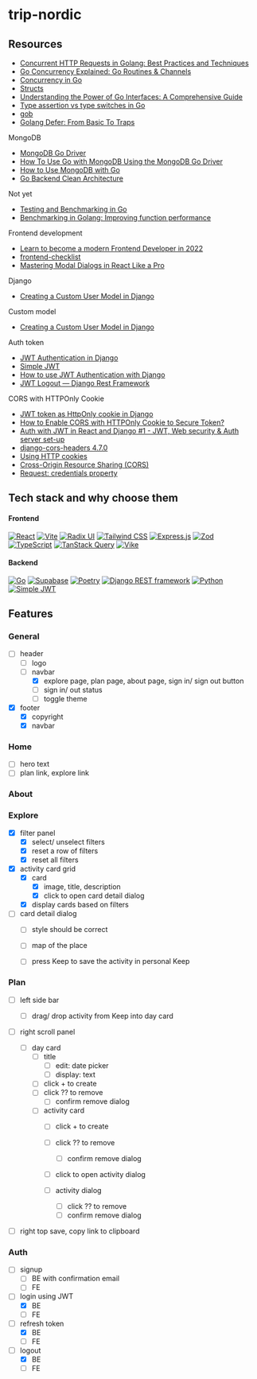 # trip-nordic

## Resources
- [Concurrent HTTP Requests in Golang: Best Practices and Techniques](https://medium.com/insiderengineering/concurrent-http-requests-in-golang-best-practices-and-techniques-f667e5a19dea)
- [Go Concurrency Explained: Go Routines & Channels](https://www.youtube.com/watch?v=B9uR2gLM80E)
- [Concurrency in Go](https://www.youtube.com/watch?v=LvgVSSpwND8)
- [Structs](https://www.codecademy.com/resources/docs/go/structs)
- [Understanding the Power of Go Interfaces: A Comprehensive Guide](https://medium.com/@jamal.kaksouri/understanding-the-power-of-go-interfaces-a-comprehensive-guide-835954101b7e)
- [Type assertion vs type switches in Go](https://rednafi.com/go/type_assertion_vs_type_switches/)
- [gob](https://pkg.go.dev/encoding/gob#NewEncoder)
- [Golang Defer: From Basic To Traps](https://victoriametrics.com/blog/defer-in-go/)

MongoDB
- [MongoDB Go Driver](https://www.mongodb.com/docs/drivers/go/current/)
- [How To Use Go with MongoDB Using the MongoDB Go Driver](https://www.digitalocean.com/community/tutorials/how-to-use-go-with-mongodb-using-the-mongodb-go-driver)
- [How to Use MongoDB with Go](https://earthly.dev/blog/use-mongo-with-go/)
- [Go Backend Clean Architecture](https://github.com/amitshekhariitbhu/go-backend-clean-architecture)

Not yet
- [Testing and Benchmarking in Go](https://medium.com/hyperskill/testing-and-benchmarking-in-go-e33a54b413e)
- [Benchmarking in Golang: Improving function performance](https://blog.logrocket.com/benchmarking-golang-improve-function-performance/)

Frontend development
- [Learn to become a modern Frontend Developer in 2022](https://medium.com/@kamranahmedse/modern-frontend-developer-in-2018-4c2072fa2b9c)
- [frontend-checklist](https://developerruhul.github.io/frontend-checklist/)
- [Mastering Modal Dialogs in React Like a Pro](https://hackernoon.com/mastering-modal-dialogs-in-react-like-a-pro)

Django
- [Creating a Custom User Model in Django](https://testdriven.io/blog/django-custom-user-model/)

Custom model
- [Creating a Custom User Model in Django](https://testdriven.io/blog/django-custom-user-model/)

Auth token
- [JWT Authentication in Django](https://code.tutsplus.com/how-to-authenticate-with-jwt-in-django--cms-30460t)
- [Simple JWT](https://django-rest-framework-simplejwt.readthedocs.io/en/latest/index.html)
- [How to use JWT Authentication with Django](https://appliku.com/post/how-use-jwt-authentication-django/#django-jwt-authentication-logout)
- [JWT Logout — Django Rest Framework](https://medium.com/django-rest/logout-django-rest-framework-eb1b53ac6d35)

CORS with HTTPOnly Cookie
- [JWT token as HttpOnly cookie in Django](https://www.procoding.org/jwt-token-as-httponly-cookie-in-django)
- [How to Enable CORS with HTTPOnly Cookie to Secure Token?](https://geekflare.com/cybersecurity/enable-cors-httponly-cookie-secure-token/) 
- [Auth with JWT in React and Django #1 - JWT, Web security & Auth server set-up](https://blog.zjzhang.org/post/Auth-with-JWT-in-React-and-Django-part1)
- [django-cors-headers 4.7.0](https://pypi.org/project/django-cors-headers/)
- [Using HTTP cookies](https://developer.mozilla.org/en-US/docs/Web/HTTP/Guides/Cookies)
- [Cross-Origin Resource Sharing (CORS)](https://developer.mozilla.org/en-US/docs/Web/HTTP/Guides/CORS)
- [Request: credentials property](https://developer.mozilla.org/en-US/docs/Web/API/Request/credentials)



## Tech stack and why choose them

#### Frontend
[![React](https://img.shields.io/badge/React-19-blue?style=for-the-badge&logo=react)](https://reactjs.org/)
[![Vite](https://img.shields.io/badge/Vite-6-purple?style=for-the-badge&logo=vite)](https://vitejs.dev/)
[![Radix UI](https://img.shields.io/badge/Radix_UI-%23181717.svg?style=for-the-badge&logo=radix-ui&logoColor=white)](https://radix-ui.com/)
[![Tailwind CSS](https://img.shields.io/badge/TailwindCSS-3-blue?style=for-the-badge&logo=tailwindcss)](https://tailwindcss.com/)
[![Express.js](https://img.shields.io/badge/Express-4-gray?style=for-the-badge&logo=express&logoColor=white)](https://expressjs.com/)
[![Zod](https://img.shields.io/badge/Zod-3-green?style=for-the-badge)](https://zod.dev/)
[![TypeScript](https://img.shields.io/badge/TypeScript-5-blue?style=for-the-badge&logo=typescript)](https://www.typescriptlang.org/)
[![TanStack Query](https://img.shields.io/badge/TanStack_Query-5-red?style=for-the-badge&logo=react-query)](https://tanstack.com/query)
[![Vike](https://img.shields.io/badge/Vike-%23000000.svg?style=for-the-badge)](https://vike.dev/)



#### Backend
[![Go](https://img.shields.io/badge/Go-00ADD8?style=for-the-badge&logo=go&logoColor=white)](https://go.dev/)
[![Supabase](https://img.shields.io/badge/Supabase-3ECF8E?style=for-the-badge&logo=supabase&logoColor=white)](https://supabase.com/)
[![Poetry](https://img.shields.io/badge/Poetry-000000?style=for-the-badge&logo=python&logoColor=white)](https://python-poetry.org/)
[![Django REST framework](https://img.shields.io/badge/Django_REST_Framework-092D2D?style=for-the-badge&logo=django&logoColor=white)](https://www.django-rest-framework.org/)
[![Python](https://img.shields.io/badge/Python-3776AB?style=for-the-badge&logo=python&logoColor=white)](https://www.python.org/)
[![Simple JWT](https://img.shields.io/badge/Simple_JWT-1F5D4E?style=for-the-badge&logo=python&logoColor=white)](https://django-rest-framework-simplejwt.readthedocs.io/en/latest/index.html#)







## Features

### General
- [ ] header
    - [ ] logo
    - [ ] navbar 
    	- [x] explore page, plan page, about page, sign in/ sign out button
		- [ ] sign in/ out status
		- [ ] toggle theme
- [x] footer
	- [x] copyright
	- [x] navbar

### Home
- [ ] hero text
- [ ] plan link, explore link

### About

### Explore
- [x] filter panel
    - [x] select/ unselect filters
    - [x] reset a row of filters
    - [x] reset all filters
- [x] activity card grid
    - [x] card
        - [x] image, title, description
        - [x] click to open card detail dialog
    - [x] display cards based on filters 
- [ ] card detail dialog
	- [ ] style should be correct
	- [ ] map of the place
	- [ ] press Keep to save the activity in personal Keep


### Plan
- [ ] left side bar
	- [ ] drag/ drop activity from Keep into day card

- [ ] right scroll panel
	
	- [ ] day card
		- [ ] title
			- [ ] edit: date picker
			- [ ] display: text
		- [ ] click + to create
		- [ ] click ?? to remove
			- [ ] confirm remove dialog
		
		- [ ] activity card
			- [ ] click + to create
			- [ ] click ?? to remove
				- [ ] confirm remove dialog
			- [ ] click to open activity dialog

			- [ ] activity dialog
				- [ ] click ?? to remove
				- [ ] confirm remove dialog

- [ ] right top save, copy link to clipboard

### Auth
- [ ] signup
	- [ ] BE with confirmation email
	- [ ] FE
- [ ] login using JWT
	- [x] BE
	- [ ] FE
- [ ] refresh token
	- [x] BE
	- [ ] FE
- [ ] logout
	- [x] BE
	- [ ] FE
